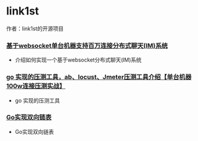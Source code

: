 # link1st
作者：link1st的开源项目



### [基于websocket单台机器支持百万连接分布式聊天(IM)系统](https://github.com/link1st/gowebsocket)
- 介绍如何实现一个基于websocket分布式聊天(IM)系统

### [go 实现的压测工具，ab、locust、Jmeter压测工具介绍【单台机器100w连接压测实战】](https://github.com/link1st/go-stress-testing)
- go 实现的压测工具

### [Go实现双向链表](https://github.com/link1st/link1st/tree/master/linked)
- Go实现双向链表

